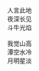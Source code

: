 <center>人言此地</center>
<center>夜深长见</center>
<center>斗牛光焰</center>
<br>
<center>我觉山高</center>
<center>潭空水冷</center>
<center>月明星淡</center>